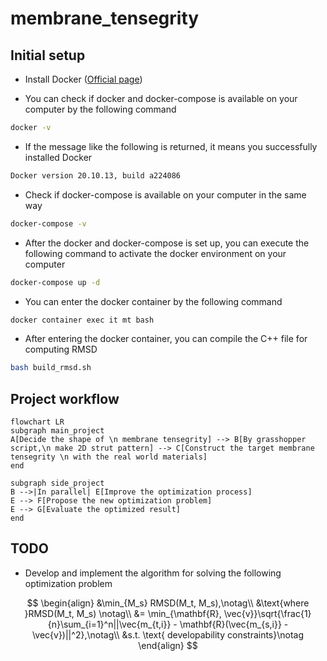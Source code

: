 # membrane_tensegrity
## Initial setup
- Install Docker ([Official page](https://docs.docker.com/compose/install/))

- You can check if docker and docker-compose is available on your computer by the following command

```bash
docker -v
```
- If the message like the following is returned, it means you successfully installed Docker
```bash
Docker version 20.10.13, build a224086
```
- Check if docker-compose is available on your computer in the same way
```bash
docker-compose -v
```

- After the docker and docker-compose is set up, you can execute the following command to activate the docker environment on your computer

```bash
docker-compose up -d
```
- You can enter the docker container by the following command
```bash
docker container exec it mt bash
```
- After entering the docker container, you can compile the C++ file for computing RMSD

```bash
bash build_rmsd.sh
```

## Project workflow
```mermaid
flowchart LR
subgraph main_project
A[Decide the shape of \n membrane tensegrity] --> B[By grasshopper script,\n make 2D strut pattern] --> C[Construct the target membrane tensegrity \n with the real world materials]
end

subgraph side_project
B -->|In parallel| E[Improve the optimization process]
E --> F[Propose the new optimization problem]
E --> G[Evaluate the optimized result]
end
```
## TODO
- Develop and implement the algorithm for solving the following optimization problem

$$
\begin{align}
&\min_{M_s} RMSD(M_t, M_s),\notag\\
&\text{where }RMSD(M_t, M_s) \notag\\
&= \min_{\mathbf{R}, \vec{v}}\sqrt{\frac{1}{n}\sum_{i=1}^n||\vec{m_{t,i}} - \mathbf{R}(\vec{m_{s,i}} - \vec{v})||^2},\notag\\
&s.t. \text{ developability constraints}\notag
\end{align}
$$
